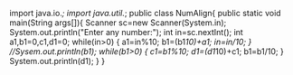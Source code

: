 import java.io.*;
import java.util.*;
  public class NumAlign{
      public static void main(String args[]){
        Scanner sc=new Scanner(System.in);
        System.out.println("Enter any number:");
        int in=sc.nextInt();
        int a1,b1=0,c1,d1=0;
        while(in>0)
        {
          a1=in%10;
          b1=(b1*10)+a1;
          in=in/10;
         }
         //Sysem.out.println(b1);
        while(b1>0)
        {
        c1=b1%10;
        d1=(d1*10)+c1;
        b1=b1/10;
        }
        System.out.println(d1);
      }
    }  
          
          
          
    
        
